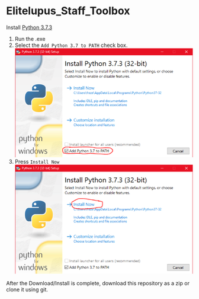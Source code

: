 # Elitelupus_Staff_Toolbox

Install [Python 3.7.3](https://www.python.org/ftp/python/3.7.3/python-3.7.3.exe)

1. Run the .exe 
2. Select the `Add Python 3.7 to PATH` check box. ![Python Add To Path](https://github.com/connorhess/Elitelupus_Staff_Toolbox/blob/main/resources/python_step_2.png "Add to PATH")
3. Press `Install Now` ![Install Now](https://github.com/connorhess/Elitelupus_Staff_Toolbox/blob/main/resources/python_step_3.png "Install Now")

After the Download/Install is complete, download this repository as a zip or clone it using git.

